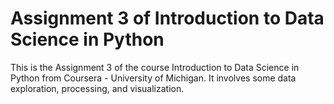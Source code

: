 # Assignment 3 of Introduction to Data Science in Python

This is the Assignment 3 of the course Introduction to Data Science in Python from Coursera - University of Michigan. It involves some data exploration, processing, and visualization.
